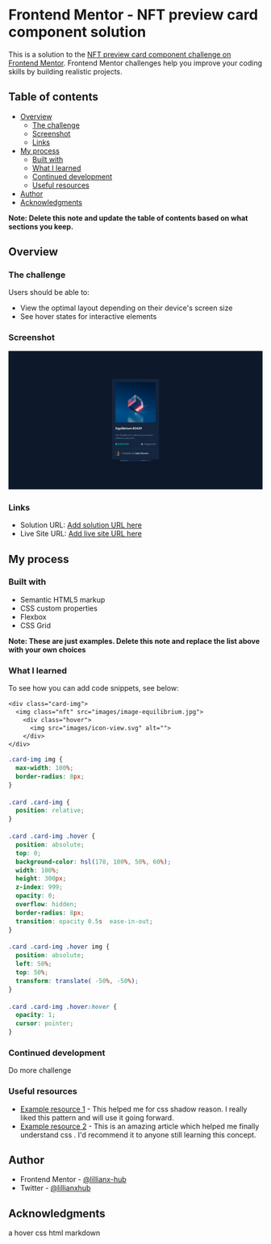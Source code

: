 # Frontend Mentor - NFT preview card component solution

This is a solution to the [NFT preview card component challenge on Frontend Mentor](https://www.frontendmentor.io/challenges/nft-preview-card-component-SbdUL_w0U). Frontend Mentor challenges help you improve your coding skills by building realistic projects.

## Table of contents

- [Overview](#overview)
  - [The challenge](#the-challenge)
  - [Screenshot](#screenshot)
  - [Links](#links)
- [My process](#my-process)
  - [Built with](#built-with)
  - [What I learned](#what-i-learned)
  - [Continued development](#continued-development)
  - [Useful resources](#useful-resources)
- [Author](#author)
- [Acknowledgments](#acknowledgments)

**Note: Delete this note and update the table of contents based on what sections you keep.**

## Overview

### The challenge

Users should be able to:

- View the optimal layout depending on their device's screen size
- See hover states for interactive elements

### Screenshot

![](/images/Screenshot.png)

### Links

- Solution URL: [Add solution URL here](https://www.frontendmentor.io/solutions/nftpreviewcardcmoponent-9AMtfX8CHS)
- Live Site URL: [Add live site URL here](https://benevolent-hamster-e41dfc.netlify.app/)

## My process

### Built with

- Semantic HTML5 markup
- CSS custom properties
- Flexbox
- CSS Grid

**Note: These are just examples. Delete this note and replace the list above with your own choices**

### What I learned

To see how you can add code snippets, see below:

```HTML5
<div class="card-img">
  <img class="nft" src="images/image-equilibrium.jpg">
    <div class="hover">
      <img src="images/icon-view.svg" alt="">
    </div>
</div>
```

```css
.card-img img {
  max-width: 100%;
  border-radius: 8px;
}

.card .card-img {
  position: relative;
}

.card .card-img .hover {
  position: absolute;
  top: 0;
  background-color: hsl(178, 100%, 50%, 60%);
  width: 100%;
  height: 300px;
  z-index: 999;
  opacity: 0;
  overflow: hidden;
  border-radius: 8px;
  transition: opacity 0.5s  ease-in-out;
}

.card .card-img .hover img {
  position: absolute;
  left: 50%;
  top: 50%;
  transform: translate( -50%, -50%);
}

.card .card-img .hover:hover {
  opacity: 1;
  cursor: pointer;
}
```

### Continued development

Do more challenge

### Useful resources

- [Example resource 1](https://www.w3schools.com/cssref/css3_pr_box-shadow.asp) - This helped me for css shadow reason. I really liked this pattern and will use it going forward.
- [Example resource 2](https://www.w3schools.com/cssref/default.asp) - This is an amazing article which helped me finally understand css . I'd recommend it to anyone still learning this concept.


## Author

- Frontend Mentor - [@lillianx-hub](https://www.frontendmentor.io/profile/lillianx-hub)
- Twitter - [@lillianxhub](https://www.twitter.com/lillianxhub)

## Acknowledgments

a hover css html markdown 
